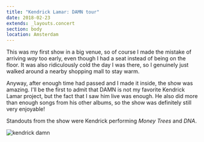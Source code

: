 ```yaml
---
title: "Kendrick Lamar: DAMN tour"
date: 2018-02-23
extends: _layouts.concert
section: body
location: Amsterdam
---
```


This was my first show in a big venue, so of course I made the mistake of arriving _way_ too early, even though I had a
seat instead of being on the floor. It was also ridiculously cold the day I was there, so I genuinely just walked around
a nearby shopping mall to stay warm. 

Anyway, after enough time had passed and I made it inside, the show was amazing. I'll be the first to admit that DAMN is
not my favorite Kendrick Lamar project, but the fact that I saw him live was enough. He also did more than enough songs
from his other albums, so the show was definitely still very enjoyable!

Standouts from the show were Kendrick performing _Money Trees_ and _DNA_.

![kendrick damn](/assets/images/kendrick-damn.jpg)
